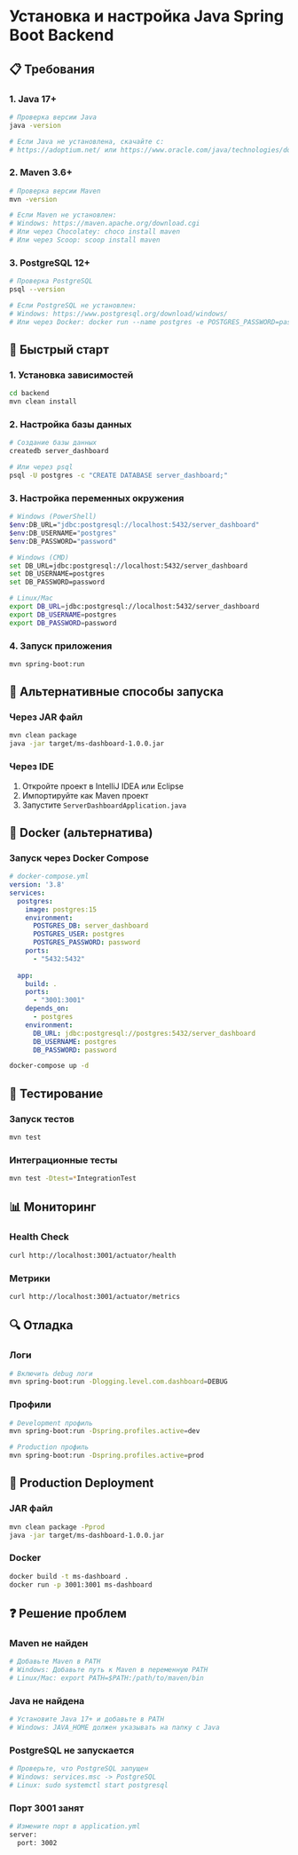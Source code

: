 # Установка и настройка Java Spring Boot Backend

## 📋 Требования

### 1. Java 17+
```bash
# Проверка версии Java
java -version

# Если Java не установлена, скачайте с:
# https://adoptium.net/ или https://www.oracle.com/java/technologies/downloads/
```

### 2. Maven 3.6+
```bash
# Проверка версии Maven
mvn -version

# Если Maven не установлен:
# Windows: https://maven.apache.org/download.cgi
# Или через Chocolatey: choco install maven
# Или через Scoop: scoop install maven
```

### 3. PostgreSQL 12+
```bash
# Проверка PostgreSQL
psql --version

# Если PostgreSQL не установлен:
# Windows: https://www.postgresql.org/download/windows/
# Или через Docker: docker run --name postgres -e POSTGRES_PASSWORD=password -p 5432:5432 -d postgres:15
```

## 🚀 Быстрый старт

### 1. Установка зависимостей
```bash
cd backend
mvn clean install
```

### 2. Настройка базы данных
```bash
# Создание базы данных
createdb server_dashboard

# Или через psql
psql -U postgres -c "CREATE DATABASE server_dashboard;"
```

### 3. Настройка переменных окружения
```bash
# Windows (PowerShell)
$env:DB_URL="jdbc:postgresql://localhost:5432/server_dashboard"
$env:DB_USERNAME="postgres"
$env:DB_PASSWORD="password"

# Windows (CMD)
set DB_URL=jdbc:postgresql://localhost:5432/server_dashboard
set DB_USERNAME=postgres
set DB_PASSWORD=password

# Linux/Mac
export DB_URL=jdbc:postgresql://localhost:5432/server_dashboard
export DB_USERNAME=postgres
export DB_PASSWORD=password
```

### 4. Запуск приложения
```bash
mvn spring-boot:run
```

## 🔧 Альтернативные способы запуска

### Через JAR файл
```bash
mvn clean package
java -jar target/ms-dashboard-1.0.0.jar
```

### Через IDE
1. Откройте проект в IntelliJ IDEA или Eclipse
2. Импортируйте как Maven проект
3. Запустите `ServerDashboardApplication.java`

## 🐳 Docker (альтернатива)

### Запуск через Docker Compose
```yaml
# docker-compose.yml
version: '3.8'
services:
  postgres:
    image: postgres:15
    environment:
      POSTGRES_DB: server_dashboard
      POSTGRES_USER: postgres
      POSTGRES_PASSWORD: password
    ports:
      - "5432:5432"
  
  app:
    build: .
    ports:
      - "3001:3001"
    depends_on:
      - postgres
    environment:
      DB_URL: jdbc:postgresql://postgres:5432/server_dashboard
      DB_USERNAME: postgres
      DB_PASSWORD: password
```

```bash
docker-compose up -d
```

## 🧪 Тестирование

### Запуск тестов
```bash
mvn test
```

### Интеграционные тесты
```bash
mvn test -Dtest=*IntegrationTest
```

## 📊 Мониторинг

### Health Check
```bash
curl http://localhost:3001/actuator/health
```

### Метрики
```bash
curl http://localhost:3001/actuator/metrics
```

## 🔍 Отладка

### Логи
```bash
# Включить debug логи
mvn spring-boot:run -Dlogging.level.com.dashboard=DEBUG
```

### Профили
```bash
# Development профиль
mvn spring-boot:run -Dspring.profiles.active=dev

# Production профиль
mvn spring-boot:run -Dspring.profiles.active=prod
```

## 🚀 Production Deployment

### JAR файл
```bash
mvn clean package -Pprod
java -jar target/ms-dashboard-1.0.0.jar
```

### Docker
```bash
docker build -t ms-dashboard .
docker run -p 3001:3001 ms-dashboard
```

## ❓ Решение проблем

### Maven не найден
```bash
# Добавьте Maven в PATH
# Windows: Добавьте путь к Maven в переменную PATH
# Linux/Mac: export PATH=$PATH:/path/to/maven/bin
```

### Java не найдена
```bash
# Установите Java 17+ и добавьте в PATH
# Windows: JAVA_HOME должен указывать на папку с Java
```

### PostgreSQL не запускается
```bash
# Проверьте, что PostgreSQL запущен
# Windows: services.msc -> PostgreSQL
# Linux: sudo systemctl start postgresql
```

### Порт 3001 занят
```bash
# Измените порт в application.yml
server:
  port: 3002
```

